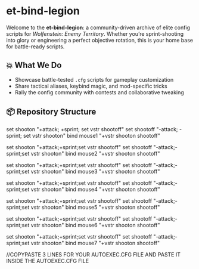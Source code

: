 # et-bind-legion

Welcome to the **et-bind-legion**: a community-driven archive of elite config scripts for *Wolfenstein: Enemy Territory*. Whether you’re sprint-shooting into glory or engineering a perfect objective rotation, this is your home base for battle-ready scripts.

## 💥 What We Do
- Showcase battle-tested `.cfg` scripts for gameplay customization
- Share tactical aliases, keybind magic, and mod-specific tricks
- Rally the config community with contests and collaborative tweaking

## 📦 Repository Structure
set shooton "+attack; +sprint; set vstr shootoff"
set shootoff "-attack; -sprint; set vstr shooton"
bind mouse1 "+vstr shooton shootoff"

set shooton "+attack;+sprint;set vstr shootoff"
set shootoff "-attack;-sprint;set vstr shooton"
bind mouse2 "+vstr shooton shootoff"

set shooton "+attack;+sprint;set vstr shootoff"
set shootoff "-attack;-sprint;set vstr shooton"
bind mouse3 "+vstr shooton shootoff"

set shooton "+attack;+sprint;set vstr shootoff"
set shootoff "-attack;-sprint;set vstr shooton"
bind mouse4 "+vstr shooton shootoff"

set shooton "+attack;+sprint;set vstr shootoff"
set shootoff "-attack;-sprint;set vstr shooton"
bind mouse5 "+vstr shooton shootoff"

set shooton "+attack;+sprint;set vstr shootoff"
set shootoff "-attack;-sprint;set vstr shooton"
bind mouse6 "+vstr shooton shootoff"

set shooton "+attack;+sprint;set vstr shootoff"
set shootoff "-attack;-sprint;set vstr shooton"
bind mouse7 "+vstr shooton shootoff"

//COPYPASTE 3 LINES FOR YOUR AUTOEXEC.CFG FILE AND PASTE IT INSIDE THE AUTOEXEC.CFG FILE
